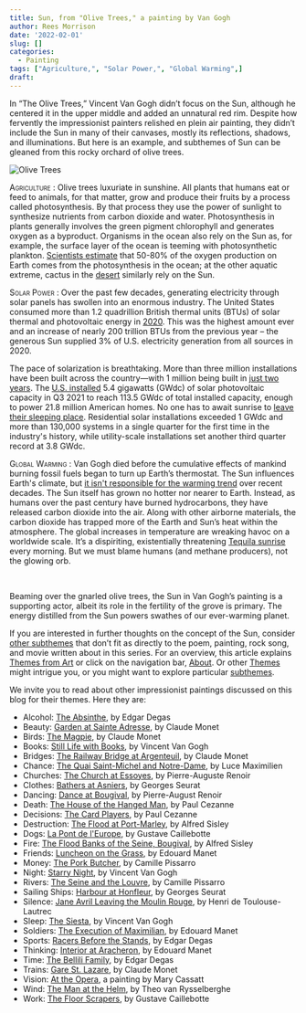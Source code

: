 ```yaml
---
title: Sun, from "Olive Trees," a painting by Van Gogh
author: Rees Morrison
date: '2022-02-01'
slug: []
categories:
  - Painting
tags: ["Agriculture,", "Solar Power,", "Global Warming",]
draft: 
---
```


In “The Olive Trees,” Vincent Van Gogh didn’t focus on the Sun, although he centered it in the upper middle and added an unnatural red rim.  Despite how fervently the impressionist painters relished en plein air painting, they didn’t include the Sun in many of their canvases, mostly its reflections, shadows, and illuminations.   But here is an example, and subthemes of Sun can be gleaned from this rocky orchard of olive trees.

![Olive Trees](/media/SunOlive.jpg)

<span style="font-variant:small-caps;"> Agriculture </span>:  Olive trees luxuriate in sunshine.  All plants that humans eat or feed to animals, for that matter, grow and produce their fruits by a process called photosynthesis.  By that process they use the power of sunlight to synthesize nutrients from carbon dioxide and water.  Photosynthesis in plants generally involves the green pigment chlorophyll and generates oxygen as a byproduct.   Organisms in the ocean also rely on the Sun as, for example, the surface layer of the ocean is teeming with photosynthetic plankton.  [Scientists estimate](https://oceanservice.noaa.gov/facts/ocean-oxygen.html) that 50-80% of the oxygen production on Earth comes from the photosynthesis in the ocean; at the other aquatic extreme, cactus in the [desert](Arabia) similarly rely on the Sun.

<span style="font-variant:small-caps;"> Solar Power </span>:  Over the past few decades, generating electricity through solar panels has swollen into an enormous industry.   The United States consumed more than 1.2 quadrillion British thermal units (BTUs) of solar thermal and photovoltaic energy in [2020](https://www.statista.com/statistics/197254/consumption-of-solar-thermal-and-pv-energy-in-the-us-since-2006/). This was the highest amount ever and an increase of nearly 200 trillion BTUs from the previous year – the generous Sun supplied 3% of U.S. electricity generation from all sources in 2020.  

The pace of solarization is breathtaking.  More than three million installations have been built across the country—with 1 million being built in [just two years](https://www.energy.gov/solar).  The [U.S. installed](https://www.seia.org/us-solar-market-insight) 5.4 gigawatts (GWdc) of solar photovoltaic capacity in Q3 2021 to reach 113.5 GWdc of total installed capacity, enough to power 21.8 million American homes.  No one has to await sunrise to [leave their sleeping place](Donne).  Residential solar installations exceeded 1 GWdc and more than 130,000 systems in a single quarter for the first time in the industry's history, while utility-scale installations set another third quarter record at 3.8 GWdc.

<span style="font-variant:small-caps;"> Global Warming </span>:  Van Gogh died before the cumulative effects of mankind burning fossil fuels began to turn up Earth’s thermostat.  The Sun influences Earth's climate, but [it isn't responsible for the warming trend](https://climate.nasa.gov/faq/14/is-the-sun-causing-global-warming/) over recent decades.  The Sun itself has grown no hotter nor nearer to Earth.  Instead, as humans over the past century have burned hydrocarbons, they have released carbon dioxide into the air.  Along with other airborne materials, the carbon dioxide has trapped more of the Earth and Sun’s heat within the atmosphere.  The global increases in temperature are wreaking havoc on a worldwide scale.   It’s a dispiriting, existentially threatening [Tequila sunrise](tequila) every morning.  But we must blame humans (and methane producers), not the glowing orb.

&nbsp;

Beaming over the gnarled olive trees, the Sun in Van Gogh’s painting is a supporting actor, albeit its role in the fertility of the grove is primary.  The energy distilled from the Sun powers swathes of our ever-warming planet.

If you are interested in further thoughts on the concept of the Sun, consider [other subthemes]() that don’t fit as directly to the poem, painting, rock song, and movie written about in this series.  For an overview, this article explains [Themes from Art](http://bit.ly/3sRXopI) or click on the navigation bar, [About](https://themesfromart.com/about/).  Or other [Themes](https://themesfromart.com/themes) might intrigue you, or you might want to explore particular [subthemes](https://themesfromart.com/subthemes).

We invite you to read about other impressionist paintings discussed on this blog for their themes.  Here they are: 

* Alcohol: [The Absinthe](https://themesfromart.com/post/2021-02-03-alcohol-absinthe-degas/alcoholabsinthedegas/), by Edgar Degas
* Beauty: [Garden at Sainte Adresse](https://themesfromart.com/post/2021-04-21-beauty-garden-at-sainte-adresse-from-a-painting-by-claude-monet/beautystadress/), by Claude Monet
* Birds: [The Magpie](https://themesfromart.com/post/2021-06-07-birds-the-magpie-a-painting-by-claude-monet/birdsmagpie/), by Claude Monet
* Books: [Still Life with Books](https://themesfromart.com/post/2022-01-02-books-from-still-life-with-books-a-painting-by-vincent-van-gogh/booksstill/), by Vincent Van Gogh
* Bridges: [The Railway Bridge at Argenteuil](https://themesfromart.com/post/2021-07-26-bridges-from-the-railway-bridge-at-argenteuill-a-painting-by-claude-monet/bridgesmonet/), by Claude Monet
* Chance: [The Quai Saint-Michel and Notre-Dame](http://localhost:4321/post/2021-03-14-chancechurch/chancechurch/), by Luce Maximilien
* Churches: [The Church at Essoyes](https://themesfromart.com/post/2021-05-21-churches-from-the-church-at-essoyes-a-painting-by-pierre-auguste-renoir/churchesrenoir/), by Pierre-Auguste Renoir 
* Clothes: [Bathers at Asniers](https://themesfromart.com/post/2021-08-30-clothes-from-bathers-at-asnieres-a-painting-by-georges-seurat/clothesbathers/), by Georges Seurat
* Dancing: [Dance at Bougival](https://themesfromart.com/post/2021-09-09-dancing-from-dance-at-bougival-a-painting-by-pierre-august-renoir/dancingbougival/), by Pierre-August Renoir
* Death: [The House of the Hanged Man](https://themesfromart.com/post/2021-05-03-death-from-house-of-the-hanged-man-a-painting-by-paul-cezanne/deathhanged/), by Paul Cezanne
* Decisions: [The Card Players](https://themesfromart.com/post/2021-02-08-decisions-the-card-players-a-painting-by-paul-cezanne/decisionscardplayerscezanne/), by Paul Cezanne
* Destruction: [The Flood at Port-Marley](https://themesfromart.com/post/2021-02-18-destruction-from-flood-at-port-marly-a-painting-by-alfred-sisley/destructionflood/), by Alfred Sisley
* Dogs: [La Pont de l'Europe](https://themesfromart.com/post/2022-01-14-dogs-from-la-pont-de-l-europe-by-gustave-caillebotte/dogsbridge/), by Gustave Caillebotte
* Fire: [The Flood Banks of the Seine, Bougival](https://themesfromart.com/post/2021-12-17-fire-from-the-flood-banks-of-the-seine-bougival-a-painting-by-alfred-sisley/fireflood/), by Alfred Sisley
* Friends: [Luncheon on the Grass](https://themesfromart.com/post/2021-06-20-friends-luncheon-on-the-grass-a-painting-by-edouard-manet/friendsluncheon/), by Edouard Manet
* Money: [The Pork Butcher](https://themesfromart.com/post/2021-10-15-money-from-the-pork-butcher-a-painting-by-camille-pissarro/moneypork/), by Camille Pissarro
* Night: [Starry Night](https://themesfromart.com/post/2021-11-05-night-from-the-starry-night-a-painting-by-vincent-van-gogh/nightstarry/), by Vincent Van Gogh
* Rivers: [The Seine and the Louvre](https://themesfromart.com/post/2021-10-03-rivers-from-the-seine-and-the-louvre-a-painting-by-camille-pissarro/riversseine/), by Camille Pissarro
* Sailing Ships: [Harbour at Honfleur](https://themesfromart.com/post/2021-06-26-sailing-ships-harbour-at-honfleur-a-painting-by-georges-seurat/sailinghonfleur/), by Georges Seurat
* Silence: [Jane Avril Leaving the Moulin Rouge](https://themesfromart.com/post/silenceavril/), by Henri de Toulouse-Lautrec
* Sleep: [The Siesta](https://themesfromart.com/post/2021-09-22-sleep-from-the-siesta-a-painting-by-vincent-van-gogh/sleepsiesta/), by Vincent Van Gogh
* Soldiers: [The Execution of Maximilian](https://themesfromart.com/post/2021-08-02-soldiers-the-execution-of-maximilian-a-painting-by-edouard-manet/soldiersmanet/), by Edouard Manet 
* Sports: [Racers Before the Stands](https://themesfromart.com/post/2021-07-12-sports-from-racers-before-the-stands-a-painting-by-edgar-degas/sportsdegas/), by Edgar Degas
* Thinking: [Interior at Aracheron](https://themesfromart.com/post/2021-11-22-thinking-from-interior-at-aracharon-a-painting-by-edourd-manet/thinkinginterior/), by Edouard Manet
* Time:	[The Bellili Family](https://themesfromart.com/post/2021-03-08-time-from-the-bellili-family-by-edgar-degas/timebellili/), by Edgar Degas
* Trains: [Gare St. Lazare](https://themesfromart.com/post/2021-05-10-trainslazare/trainslazare/), by Claude Monet
* Vision: [At the Opera](https://themesfromart.com/post/2021-12-03-vision-from-at-the-opera-a-painting-by-mary-cassatt/visionopera/), a painting by Mary Cassatt
* Wind: [The Man at the Helm](https://themesfromart.com/post/2021-08-12-wind-from-the-man-at-the-helm-a-painting-by-theo-van-rysselberghe/windhelm/), by Theo van Rysselberghe
* Work:	[The Floor Scrapers](https://themesfromart.com/post/2021-02-26-workscrapers/workscrapers/), by Gustave Caillebotte


